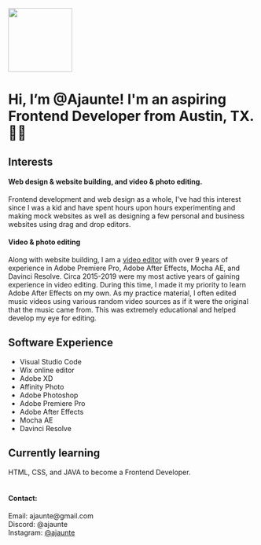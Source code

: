 
<img src="https://scontent-dfw5-2.cdninstagram.com/v/t51.2885-19/451816200_476520048330852_2628016521820359598_n.jpg?stp=dst-jpg_s150x150&_nc_ht=scontent-dfw5-2.cdninstagram.com&_nc_cat=100&_nc_ohc=qUFeWpbZKkIQ7kNvgFHpxxh&_nc_gid=fe58fb1dd3aa48dc9a8e0cb88fb60af5&edm=APoiHPcBAAAA&ccb=7-5&oh=00_AYAaGtHKQkubCfp5hhAscppb3n0mRV7IncKNCqbsLHVJsw&oe=66FE32DF&_nc_sid=22de04" alt="" width="130">

<h1>Hi, I’m @Ajaunte! I'm an aspiring Frontend Developer from Austin, TX.🤘🤠</h1>
<h2>Interests</h2>
<h4>Web design & website building, and video & photo editing.</h4>

Frontend development and web design as a whole, I've had this interest since I was a kid and have spent hours upon hours experimenting and making mock websites as well as designing a few personal and business websites using drag and drop editors.

<h4>Video & photo editing</h4>
Along with website building, I am a <a href="https://www.youtube.com/@Ajaunte_/videos" target="_blank">video editor</a> with over 9 years of experience in Adobe Premiere Pro, Adobe After Effects, Mocha AE, and Davinci Resolve. Circa 2015-2019 were my most active years of gaining experience in video editing. During this time, I made it my priority to learn Adobe After Effects on my own. As my practice material, I often edited music videos using various random video sources as if it were the original that the music came from. This was extremely educational and helped develop my eye for editing.

<h2> Software Experience</h2>
<ul>
  <li>Visual Studio Code</li>
  <li>Wix online editor</li>
  <li>Adobe XD</li>
  <li>Affinity Photo</li>
  <li>Adobe Photoshop</li>
  <li>Adobe Premiere Pro</li>
  <li>Adobe After Effects</li>
  <li>Mocha AE</li>
  <li>Davinci Resolve</li>
</ul>

<h2>Currently learning</h2>
HTML, CSS, and JAVA to become a Frontend Developer.
<br><br>
<h4>Contact:</h4>
Email: ajaunte@gmail.com<br>
Discord: @ajaunte<br>
Instagram: <a href="https://www.instagram.com/ajaunte/" target="_blank">@ajaunte</a>

<!---
Ajaunte/Ajaunte is a ✨ special ✨ repository because its `README.md` (this file) appears on your GitHub profile.
You can click the Preview link to take a look at your changes.
--->
